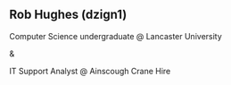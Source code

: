 ## Rob Hughes (dzign1)

Computer Science undergraduate @ Lancaster University

&

IT Support Analyst @ Ainscough Crane Hire
